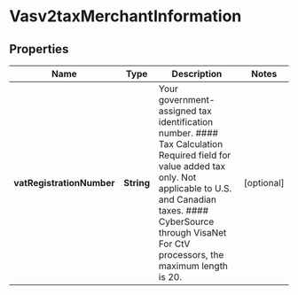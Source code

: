 
# Vasv2taxMerchantInformation

## Properties
Name | Type | Description | Notes
------------ | ------------- | ------------- | -------------
**vatRegistrationNumber** | **String** | Your government-assigned tax identification number.  #### Tax Calculation Required field for value added tax only. Not applicable to U.S. and Canadian taxes.  #### CyberSource through VisaNet For CtV processors, the maximum length is 20.  |  [optional]



